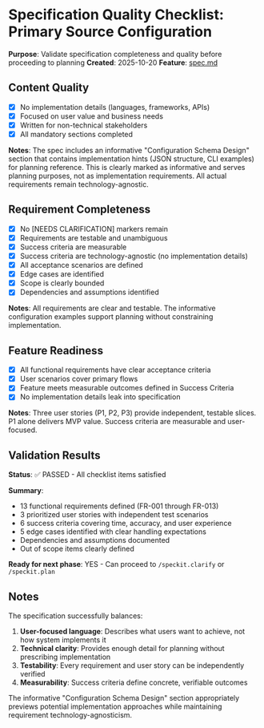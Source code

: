 # Specification Quality Checklist: Primary Source Configuration

**Purpose**: Validate specification completeness and quality before proceeding to planning
**Created**: 2025-10-20
**Feature**: [spec.md](../spec.md)

## Content Quality

- [x] No implementation details (languages, frameworks, APIs)
- [x] Focused on user value and business needs
- [x] Written for non-technical stakeholders
- [x] All mandatory sections completed

**Notes**: The spec includes an informative "Configuration Schema Design" section that contains implementation hints (JSON structure, CLI examples) for planning reference. This is clearly marked as informative and serves planning purposes, not as implementation requirements. All actual requirements remain technology-agnostic.

## Requirement Completeness

- [x] No [NEEDS CLARIFICATION] markers remain
- [x] Requirements are testable and unambiguous
- [x] Success criteria are measurable
- [x] Success criteria are technology-agnostic (no implementation details)
- [x] All acceptance scenarios are defined
- [x] Edge cases are identified
- [x] Scope is clearly bounded
- [x] Dependencies and assumptions identified

**Notes**: All requirements are clear and testable. The informative configuration examples support planning without constraining implementation.

## Feature Readiness

- [x] All functional requirements have clear acceptance criteria
- [x] User scenarios cover primary flows
- [x] Feature meets measurable outcomes defined in Success Criteria
- [x] No implementation details leak into specification

**Notes**: Three user stories (P1, P2, P3) provide independent, testable slices. P1 alone delivers MVP value. Success criteria are measurable and user-focused.

## Validation Results

**Status**: ✅ PASSED - All checklist items satisfied

**Summary**:

- 13 functional requirements defined (FR-001 through FR-013)
- 3 prioritized user stories with independent test scenarios
- 6 success criteria covering time, accuracy, and user experience
- 5 edge cases identified with clear handling expectations
- Dependencies and assumptions documented
- Out of scope items clearly defined

**Ready for next phase**: YES - Can proceed to `/speckit.clarify` or `/speckit.plan`

## Notes

The specification successfully balances:

1. **User-focused language**: Describes what users want to achieve, not how system implements it
2. **Technical clarity**: Provides enough detail for planning without prescribing implementation
3. **Testability**: Every requirement and user story can be independently verified
4. **Measurability**: Success criteria define concrete, verifiable outcomes

The informative "Configuration Schema Design" section appropriately previews potential implementation approaches while maintaining requirement technology-agnosticism.
